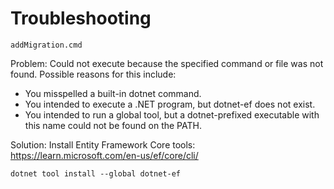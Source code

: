 

# Troubleshooting

`addMigration.cmd`

Problem: 
Could not execute because the specified command or file was not found.
Possible reasons for this include:
  * You misspelled a built-in dotnet command.
  * You intended to execute a .NET program, but dotnet-ef does not exist.
  * You intended to run a global tool, but a dotnet-prefixed executable with this name could not be found on the PATH.


Solution:
Install Entity Framework Core tools: https://learn.microsoft.com/en-us/ef/core/cli/  
  
 
`dotnet tool install --global dotnet-ef`